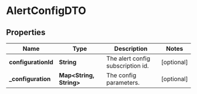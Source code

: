 

# AlertConfigDTO

## Properties

Name | Type | Description | Notes
------------ | ------------- | ------------- | -------------
**configurationId** | **String** | The alert config subscription id. |  [optional]
**_configuration** | **Map&lt;String, String&gt;** | The config parameters. |  [optional]



